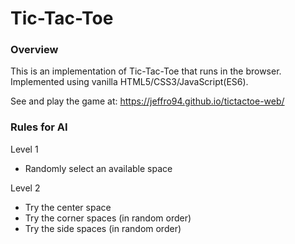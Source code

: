 # Tic-Tac-Toe

### Overview

This is an implementation of Tic-Tac-Toe that runs in the browser. Implemented using vanilla HTML5/CSS3/JavaScript(ES6).

See and play the game at: https://jeffro94.github.io/tictactoe-web/

### Rules for AI

Level 1
- Randomly select an available space

Level 2
- Try the center space
- Try the corner spaces (in random order)
- Try the side spaces (in random order)
